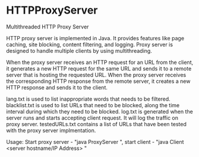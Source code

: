 # HTTPProxyServer
Multithreaded HTTP Proxy Server

HTTP proxy server is implemented in Java. It provides features like page caching, site blocking, content filtering, and logging. Proxy server is designed to handle multiple clients by using multithreading.

When the proxy server receives an HTTP request for an URL from the client, it generates a new HTTP request for the same URL and sends it to a remote  server that is hosting the requested URL. When the proxy server receives the corresponding HTTP response from the remote server, it creates a new HTTP response and sends it to the client.

lang.txt is used to list inappropriate words that needs to be filtered. blacklist.txt is used to list URLs that need to be blocked, along the time interval during which they need to be blocked. log.txt is generated when the server runs and starts accepting client request. It will log the traffic on proxy server. testedURLs.txt contains a list of URLs that have been tested with the proxy server implmentation.

Usage:
Start proxy server - "java ProxyServer <portNumber>", start client - "java Client <server hostname/IP Address> <portNumber>"
